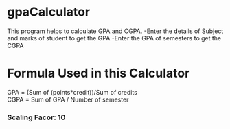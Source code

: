 # gpaCalculator
This program helps to calculate GPA and CGPA.
-Enter the details of Subject and marks of student to get the GPA
-Enter the GPA of semesters to get the CGPA

# Formula Used in this Calculator

GPA = (Sum of (points*credit))/Sum of credits
<br>
CGPA = Sum of GPA / Number of semester
<br>
<h3> Scaling Facor: 10 </h1>